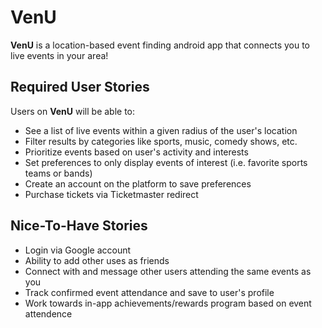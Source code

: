 # VenU

**VenU** is a location-based event finding android app that connects you to live events in your area!


## Required User Stories

Users on **VenU** will be able to:

- See a list of live events within a given radius of the user's location
- Filter results by categories like sports, music, comedy shows, etc.
- Prioritize events based on user's activity and interests
- Set preferences to only display events of interest (i.e. favorite sports teams or bands)
- Create an account on the platform to save preferences
- Purchase tickets via Ticketmaster redirect

## Nice-To-Have Stories

- Login via Google account
- Ability to add other uses as friends
- Connect with and message other users attending the same events as you
- Track confirmed event attendance and save to user's profile
- Work towards in-app achievements/rewards program based on event attendence
